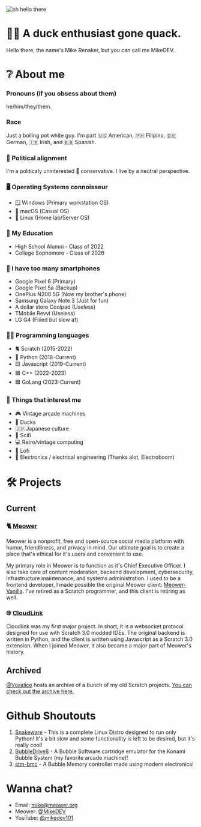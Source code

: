 ![oh hello there](https://github.com/MikeDev101/MikeDev101/assets/12957745/600921cb-d0af-4965-a20b-eca941ada6a6)

# 🦆👋 A duck enthusiast gone quack.
Hello there, the name's Mike Renaker, but you can call me MikeDEV. 

# ❔ About me
### Pronouns (if you obsess about them)
he/him/they/them.

### Race
Just a boiling pot white guy.
I'm part 🇺🇸 American, 🇵🇭 Filipino, 🇩🇪 German, 🇮🇪 Irish, and 🇪🇸 Spanish.

### 💬 Political alignment
I'm a politicaly uninterested 🐘 conservative. I live by a neutral perspective.

### 🖥️ Operating Systems connoisseur
* 🪟 Windows (Primary workstation OS)
* 🍎 macOS (Casual OS)
* 🐧 Linux (Home lab/Server OS)

### 📜 My Education
* High School Alumni - Class of 2022
* College Sophomore - Class of 2026

### 📱 I have too many smartphones
* Google Pixel 6 (Primary)
* Google Pixel 5a (Backup)
* OnePlus N200 5G (Now my brother's phone)
* Samsung Galaxy Note 3 (Just for fun)
* A dollar store Coolpad (Useless)
* TMobile Revvl (Useless)
* LG G4 (Fixed but slow af)

### 👨‍💻 Programming languages
* 🐈 Scratch (2015-2022)
* 🐍 Python (2018-Current)
* 🟨 Javascript (2019-Current)
* 🟦 C++ (2022-2023)
* 🟦 GoLang (2023-Current)

### 🤔 Things that interest me
* 🎮 Vintage arcade machines
* 🦆 Ducks
* 🇯🇵 Japanese culture
* 👾 Scifi
* 💻 Retro/vintage computing
* 🎵 Lofi
* 🔌 Electronics / electrical engineering (Thanks alot, Electroboom)

# 🛠️ Projects
## Current
### 🐈 [Meower](https://github.com/meower-media-co/)
Meower is a nonprofit, free and open-source social media platform with humor, friendliness, and privacy in mind. Our ultimate goal is to create a place that's ethical for it's users and convenient to use. 

My primary role in Meower is to function as it's Chief Executive Officer. I also take care of content moderation, backend development, cybersecurity, infrastructure maintenance, and systems administration. I used to be a frontend developer, I made possible the original Meower client: [Meower-Vanilla](https://github.com/meower-media-co/Meower-Vanilla). I've retired as a Scratch programmer, and this client is retiring as well.

### 🌐 [CloudLink](https://github.com/MikeDev101/cloudlink)
Cloudlink was my first major project. In short, it is a websocket protocol designed for use with Scratch 3.0 modded IDEs. The original backend is written in Python, and the client is written using Javascript as a Scratch 3.0 extension. When I joined Meower, it also became a major part of Meower's history.

## Archived
[@Voxalice](https://github.com/Voxalice/) hosts an archive of a bunch of my old Scratch projects. [You can check out the archive here.](https://github.com/Voxalice/MikeDEV-Archive/tree/main)

# Github Shoutouts
1. [Snakeware](https://github.com/joshiemoore/snakeware) - This is a complete Linux Distro designed to run only Python! It's a bit slow and some functionality is left to be desired, but it's really cool!
2. [BubbleDrive8](https://github.com/ika-musume/BubbleDrive8) - A Bubble Software cartridge emulator for the Konami Bubble System (my favorite arcade machine)!
3. [stm-bmc](https://github.com/evilwombat/stm-bmc) - A Bubble Memory controller made using modern electronics!

# Wanna chat?
* Email: [mike@meower.org](mailto://mike@meower.org)
* Meower: [@MikeDEV](https://app.meower.org/users/MikeDEV)
* YouTube: [@mikedev101](https://www.youtube.com/@mikedev101)
